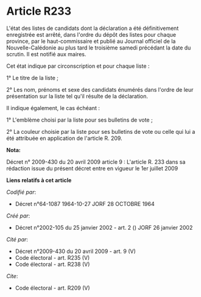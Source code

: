 # Article R233

L'état des listes de candidats dont la déclaration a été définitivement enregistrée est arrêté, dans l'ordre du dépôt des
listes pour chaque province, par le haut-commissaire et publié au Journal officiel de la Nouvelle-Calédonie au plus tard le
troisième samedi précédant la date du scrutin. Il est notifié aux maires.

Cet état indique par circonscription et pour chaque liste :

1° Le titre de la liste ;

2° Les nom, prénoms et sexe des candidats énumérés dans l'ordre de leur présentation sur la liste tel qu'il résulte de la
déclaration.

Il indique également, le cas échéant :

1° L'emblème choisi par la liste pour ses bulletins de vote ;

2° La couleur choisie par la liste pour ses bulletins de vote ou celle qui lui a été attribuée en application de l'article R.
209.

**Nota:**

Décret n° 2009-430 du 20 avril 2009 article 9 : L'article R. 233 dans sa rédaction issue du présent décret entre en vigueur
le 1er juillet 2009

**Liens relatifs à cet article**

_Codifié par_:

  - Décret n°64-1087 1964-10-27 JORF 28 OCTOBRE 1964

_Créé par_:

  - Décret n°2002-105 du 25 janvier 2002 - art. 2 () JORF 26 janvier 2002

_Cité par_:

  - Décret n°2009-430 du 20 avril 2009 - art. 9 (V)
  - Code électoral - art. R235 (V)
  - Code électoral - art. R238 (V)

_Cite_:

  - Code électoral - art. R209 (V)
